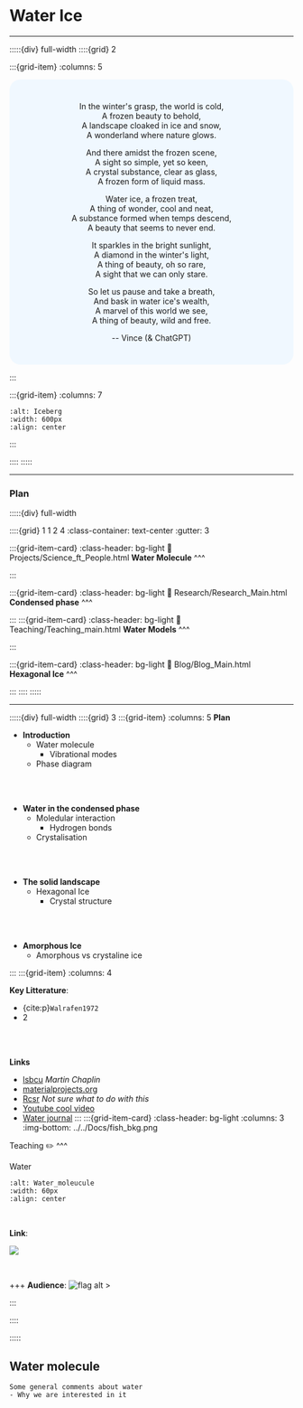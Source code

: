 # Water Ice


***

:::::{div} full-width
::::{grid} 2

:::{grid-item}
:columns: 5

<div style="background-color:aliceblue;padding:25px;border-radius:20px;text-align:center;">
 
In the winter's grasp, the world is cold,<br>
A frozen beauty to behold,<br>
A landscape cloaked in ice and snow,<br>
A wonderland where nature glows.

And there amidst the frozen scene,<br>
A sight so simple, yet so keen,<br>
A crystal substance, clear as glass,<br>
A frozen form of liquid mass.

Water ice, a frozen treat,<br>
A thing of wonder, cool and neat,<br>
A substance formed when temps descend,<br>
A beauty that seems to never end.

It sparkles in the bright sunlight,<br>
A diamond in the winter's light,<br>
A thing of beauty, oh so rare,<br>
A sight that we can only stare.

So let us pause and take a breath,<br>
And bask in water ice's wealth,<br>
A marvel of this world we see,<br>
A thing of beauty, wild and free.
    
-- Vince (& ChatGPT)

</div>
    
:::

:::{grid-item}
:columns: 7

```{image} Docs/Iceberg.png
:alt: Iceberg
:width: 600px
:align: center
```

:::


::::
:::::


***

<h3> Plan </h3>

:::::{div} full-width

::::{grid} 1 1 2 4
:class-container: text-center
:gutter: 3

:::{grid-item-card}
:class-header: bg-light
:link: Projects/Science_ft_People.html
**Water Molecule** 
^^^


:::

:::{grid-item-card}
:class-header: bg-light
:link: Research/Research_Main.html
**Condensed phase** 
^^^

:::
:::{grid-item-card}
:class-header: bg-light
:link: Teaching/Teaching_main.html
**Water Models** 
^^^


:::

:::{grid-item-card}
:class-header: bg-light
:link: Blog/Blog_Main.html
**Hexagonal Ice** 
^^^


:::
::::
:::::




***


:::::{div} full-width
::::{grid} 3
:::{grid-item}
:columns: 5
**Plan**
- **Introduction**
    - Water molecule
        - Vibrational modes
    - Phase diagram

<br>
<br>

- **Water in the condensed phase**
    - Moledular interaction
        - Hydrogen bonds
    - Crystalisation

<br>
<br>

- **The solid landscape**
    - Hexagonal Ice
        - Crystal structure

<br>
<br>

- **Amorphous Ice**
    - Amorphous vs crystaline ice

:::
:::{grid-item}
:columns: 4

**Key Litterature**:
- {cite:p}`Walrafen1972`
- 2

<br>
<br>

**Links**
- [lsbcu](https://water.lsbu.ac.uk/water/water_structure_science.html) *Martin Chaplin*
- [materialprojects.org](https://materialsproject.org/) 
- [Rcsr](http://rcsr.net/nets) *Not sure what to do with this*
- [Youtube cool video](https://www.youtube.com/watch?v=9VIRtyKSNVI)
- [Water journal](https://waterjournal.org/)
:::
:::{grid-item-card}
:class-header: bg-light
:columns: 3
:img-bottom: ../../Docs/fish_bkg.png

Teaching ✏️
^^^

<p class="emphase">Water</p>

```{image} Docs/animated_water.gif
:alt: Water_moleucule
:width: 60px
:align: center
```

<br>

**Link**: 


[<img src="https://img.shields.io/badge/Teaching-Bitesize/Physic/Water-purple.svg?logo=data:Docs/SFP-logo.png">](https://deugz.github.io/nb-teaching/_build/html/Bitesize/Physics/Water/Water.html) 

<br>


+++
**Audience**: <span class="hovertext" data-hover=""> ![flag alt >](../../Docs/Svg_icons/Fish/fish-nemo-svgrepo-com.svg)</span>

<span class="hovertext" data-hover=""> </span>

:::

::::

:::::


## **Water molecule**

```{admonition} writing &#9999;
Some general comments about water 
- Why we are interested in it
```





